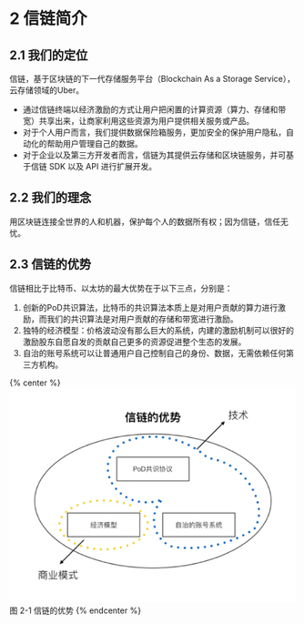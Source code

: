 # 2	信链简介

## 2.1	我们的定位

信链，基于区块链的下一代存储服务平台（Blockchain As a Storage Service），云存储领域的Uber。

* 通过信链终端以经济激励的方式让用户把闲置的计算资源（算力、存储和带宽）共享出来，让商家利用这些资源为用户提供相关服务或产品。
* 对于个人用户而言，我们提供数据保险箱服务，更加安全的保护用户隐私，自动化的帮助用户管理自己的数据。
* 对于企业以及第三方开发者而言，信链为其提供云存储和区块链服务，并可基于信链 SDK 以及 API 进行扩展开发。

## 2.2	我们的理念

用区块链连接全世界的人和机器，保护每个人的数据所有权；因为信链，信任无忧。

## 2.3 信链的优势

信链相比于比特币、以太坊的最大优势在于以下三点，分别是：

1.	创新的PoD共识算法，比特币的共识算法本质上是对用户贡献的算力进行激励，而我们的共识算法是对用户贡献的存储和带宽进行激励。
2.	独特的经济模型：价格波动没有那么巨大的系统，内建的激励机制可以很好的激励股东自愿自发的贡献自己更多的资源促进整个生态的发展。
3.	自治的账号系统可以让普通用户自己控制自己的身份、数据，无需依赖任何第三方机构。

{% center %}
![图 2-1 信链的优势](/assets/img6.png)
图 2-1 信链的优势
{% endcenter %}
